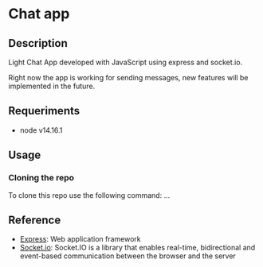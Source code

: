# Chat app

## Description

Light Chat App developed with JavaScript using express and socket.io.

Right now the app is working for sending messages, new features will be implemented in the future.

## Requeriments

- node v14.16.1

## Usage

### Cloning the repo

To clone this repo use the following command:
...

## Reference

- [Express](https://expressjs.com/): Web application framework
- [Socket.io](https://socket.io/): Socket.IO is a library that enables real-time, bidirectional and event-based communication between the browser and the server
